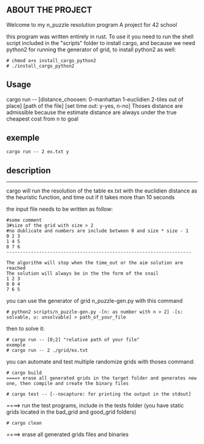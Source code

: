 ## ABOUT THE PROJECT

Welcome to my n_puzzle resolution program
A project for 42 school 

this program was written entirely in rust. To use it you need to run the shell script included in the "scripts" folder to install cargo, and because we need python2 for running the generator of grid, to install python2 as well:
```
# chmod a+x install_cargo_python2 
# ./install_cargo_python2
```
## Usage 

cargo run -- [distance_choosen: 0-manhattan 1-euclidien 2-tiles out of place] [path of the file] [set time out: y-yes, n-no]
Thoses distance are admissible because the estimate distance are always under the true cheapest cost from n to goal

## exemple 
```
cargo run -- 2 ex.txt y
```
## description 

--------------------------------------------------------------------
cargo will run the resolution of the table ex.txt with the euclidien distance as the heuristic function,
and time out if it takes more than 10 seconds

the input file needs to be written as follow:
```
#some comment
3#size of the grid with size > 2
#no dublicate and numbers are include between 0 and size * size - 1
0 2 3
1 4 5
8 7 6
--------------------------------------------------------------------

The algorithm will stop when the time_out or the aim solution are reached
The solution will always be in the the form of the snail
1 2 3
8 0 4
7 6 5
```

you can use the generator of grid n_puzzle-gen.py with this command
```
# python2 scripts/n_puzzle-gen.py -[n: as number with n > 2] -[s: solvable, u: unsolvable] > path_of_your_file 
```
then to solve it:
```
# cargo run -- [0;2] "relative path of your file"
exemple
# cargo run -- 2 ./grid/ex.txt
```
you can automate and test multiple randomize grids with thoses command:
```
# cargo build
====> erase all generated grids in the target folder and generates new one, then compile and create the binary files 
```
```
# cargo test -- [--nocapture: for printing the output in the stdout]
```
====> run the test programs, include in the tests folder (you have static grids located in the bad_grid and good_grid folders)
```
# cargo clean
```
====> erase all generated grids files and binaries

